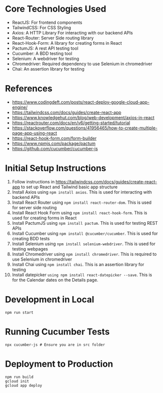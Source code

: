 # Core Technologies Used
- ReactJS: For frontend components
- TailwindCSS: For CSS Styling
- Axios: A HTTP Library For interacting with our backend APIs
- React-Router: Server Side routing library
- React-Hook-Form: A library for creating forms in React
- PactumJS: A rest API testing tool
- Cucumber: A BDD testing tool
- Selenium: A webdriver for testing
- Chromedriver: Required dependency to use Selenium in chromedriver
- Chai: An assertion library for testing


# References 
- https://www.codingdeft.com/posts/react-deploy-google-cloud-app-engine/
- https://tailwindcss.com/docs/guides/create-react-app
- https://www.knowledgehut.com/blog/web-development/axios-in-react
- https://reactrouter.com/docs/en/v6/getting-started/tutorial
- https://stackoverflow.com/questions/41956465/how-to-create-multiple-page-app-using-react
- https://react-hook-form.com/form-builder
- https://www.npmjs.com/package/pactum
- https://github.com/cucumber/cucumber-js

# Initial Setup Instructions

1. Follow instructions in https://tailwindcss.com/docs/guides/create-react-app to set up React and Tailwind basic app structure
2. Install Axios using `npm install axios`. This is used for interacting with backend APIs
3. Install React Router using `npm install react-router-dom`. This is used for server side routing
4. Install React Hook Form using `npm install react-hook-form`. This is used for creating forms in React
5. Install PactumJS using `npm install pactum`. This is used for testing REST APIs
6. Install Cucumber using `npm install @cucumber/cucumber`. This is used for creating BDD tests
7. Install Selenium using `npm install selenium-webdriver`. This is used for testing webpages
8. Install Chromedriver using `npm install chromedriver`. This is required to use Selenium in chromedriver
9. Install Chai using `npm install chai`. This is an assertion library for testing
10. Install datepicker `using npm install react-datepicker --save`. This is for the Calendar dates on the Details page. 

# Development in Local

    npm run start

# Running Cucumber Tests
    npx cucumber-js # Ensure you are in src folder

# Deployment to Production

    npm run build
    gcloud init
    gcloud app deploy
